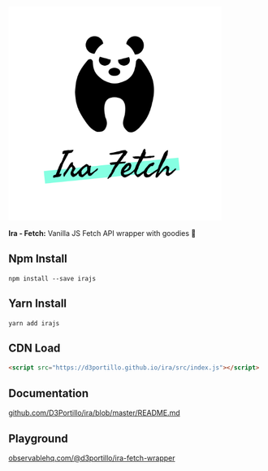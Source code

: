 <img width="420" src="./assets/ira.svg"/>

**Ira - Fetch:** Vanilla JS Fetch API wrapper with goodies 🍒

## Npm Install

```
npm install --save irajs
```

## Yarn Install

```
yarn add irajs
```

## CDN Load

```html
<script src="https://d3portillo.github.io/ira/src/index.js"></script>
```

## Documentation

[github.com/D3Portillo/ira/blob/master/README.md](https://github.com/D3Portillo/ira/blob/master/README.md)

## Playground

[observablehq.com/@d3portillo/ira-fetch-wrapper](https://observablehq.com/@d3portillo/ira-fetch-wrapper)
